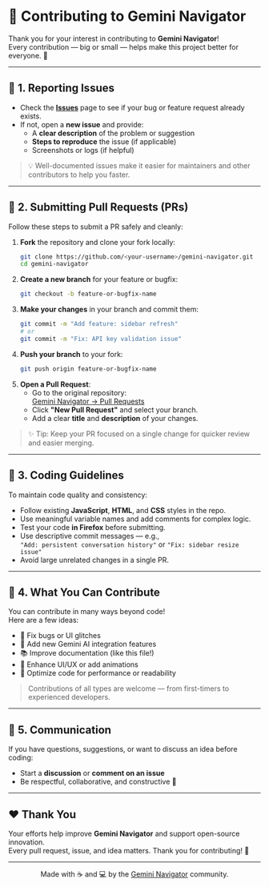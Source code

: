 # 🤝 Contributing to Gemini Navigator

Thank you for your interest in contributing to **Gemini Navigator**!  
Every contribution — big or small — helps make this project better for everyone. 🚀

---

## 🐛 1. Reporting Issues

- Check the **[Issues](https://github.com/GodOfZap/gemini-navigator/issues)** page to see if your bug or feature request already exists.  
- If not, open a **new issue** and provide:
  - A **clear description** of the problem or suggestion  
  - **Steps to reproduce** the issue (if applicable)  
  - Screenshots or logs (if helpful)

> 💡 Well-documented issues make it easier for maintainers and other contributors to help you faster.

---

## 🧩 2. Submitting Pull Requests (PRs)

Follow these steps to submit a PR safely and cleanly:

1. **Fork** the repository and clone your fork locally:
    ```bash
    git clone https://github.com/<your-username>/gemini-navigator.git
    cd gemini-navigator
    ```
2. **Create a new branch** for your feature or bugfix:
    ```bash
    git checkout -b feature-or-bugfix-name
    ```
3. **Make your changes** in your branch and commit them:
    ```bash
    git commit -m "Add feature: sidebar refresh" 
    # or
    git commit -m "Fix: API key validation issue"
    ```
4. **Push your branch** to your fork:
    ```bash
    git push origin feature-or-bugfix-name
    ```
5. **Open a Pull Request**:
   - Go to the original repository:  
     [Gemini Navigator → Pull Requests](https://github.com/GodOfZap/gemini-navigator/pulls)
   - Click **"New Pull Request"** and select your branch.  
   - Add a clear **title** and **description** of your changes.

> ✨ Tip: Keep your PR focused on a single change for quicker review and easier merging.

---

## 🧠 3. Coding Guidelines

To maintain code quality and consistency:

- Follow existing **JavaScript**, **HTML**, and **CSS** styles in the repo.  
- Use meaningful variable names and add comments for complex logic.  
- Test your code **in Firefox** before submitting.  
- Use descriptive commit messages — e.g.,  
  `"Add: persistent conversation history"` or `"Fix: sidebar resize issue"`  
- Avoid large unrelated changes in a single PR.

---

## 🧰 4. What You Can Contribute

You can contribute in many ways beyond code!  
Here are a few ideas:

- 🐞 Fix bugs or UI glitches  
- 🌟 Add new Gemini AI integration features  
- 📚 Improve documentation (like this file!)  
- 🎨 Enhance UI/UX or add animations  
- 🔧 Optimize code for performance or readability

> Contributions of all types are welcome — from first-timers to experienced developers.

---

## 💬 5. Communication

If you have questions, suggestions, or want to discuss an idea before coding:
- Start a **discussion** or **comment on an issue**
- Be respectful, collaborative, and constructive 🙌

---

## ❤️ Thank You

Your efforts help improve **Gemini Navigator** and support open-source innovation.  
Every pull request, issue, and idea matters. Thank you for contributing! 💜

---

<p align="center">
Made with ☕ and 💻 by the <a href="https://github.com/GodOfZap">Gemini Navigator</a> community.
</p>
